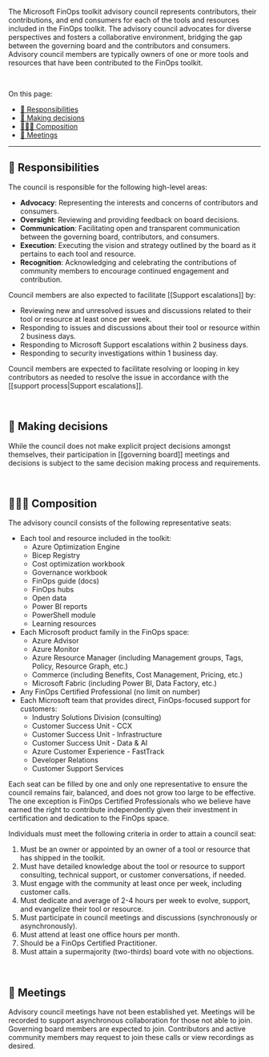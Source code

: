 <!-- markdownlint-disable MD041 -->

The Microsoft FinOps toolkit advisory council represents contributors, their contributions, and end consumers for each of the tools and resources included in the FinOps toolkit. The advisory council advocates for diverse perspectives and fosters a collaborative environment, bridging the gap between the governing board and the contributors and consumers. Advisory council members are typically owners of one or more tools and resources that have been contributed to the FinOps toolkit.

<br>

On this page:

- [💼 Responsibilities](#-responsibilities)
- [🤔 Making decisions](#-making-decisions)
- [🧑‍🤝‍🧑 Composition](#-composition)
- [📑 Meetings](#-meetings)

---

## 💼 Responsibilities

The council is responsible for the following high-level areas:

- **Advocacy**: Representing the interests and concerns of contributors and consumers.
- **Oversight**: Reviewing and providing feedback on board decisions.
- **Communication**: Facilitating open and transparent communication between the governing board, contributors, and consumers.
- **Execution**: Executing the vision and strategy outlined by the board as it pertains to each tool and resource.
- **Recognition**: Acknowledging and celebrating the contributions of community members to encourage continued engagement and contribution.

Council members are also expected to facilitate [[Support escalations]] by:
- Reviewing new and unresolved issues and discussions related to their tool or resource at least once per week.
- Responding to issues and discussions about their tool or resource within 2 business days.
- Responding to Microsoft Support escalations within 2 business days.
- Responding to security investigations within 1 business day.

Council members are expected to facilitate resolving or looping in key contributors as needed to resolve the issue in accordance with the [[support process|Support escalations]].

<br>

## 🤔 Making decisions

While the council does not make explicit project decisions amongst themselves, their participation in [[governing board]] meetings and decisions is subject to the same decision making process and requirements.

<br>

## 🧑‍🤝‍🧑 Composition

The advisory council consists of the following representative seats:

- Each tool and resource included in the toolkit:
  - Azure Optimization Engine
  - Bicep Registry
  - Cost optimization workbook
  - Governance workbook
  - FinOps guide (docs)
  - FinOps hubs
  - Open data
  - Power BI reports
  - PowerShell module
  - Learning resources
- Each Microsoft product family in the FinOps space:
  - Azure Advisor
  - Azure Monitor
  - Azure Resource Manager (including Management groups, Tags, Policy, Resource Graph, etc.)
  - Commerce (including Benefits, Cost Management, Pricing, etc.)
  - Microsoft Fabric (including Power BI, Data Factory, etc.)
- Any FinOps Certified Professional (no limit on number)
- Each Microsoft team that provides direct, FinOps-focused support for customers:
  - Industry Solutions Division (consulting)
  - Customer Success Unit - CCX
  - Customer Success Unit - Infrastructure
  - Customer Success Unit - Data & AI
  - Azure Customer Experience - FastTrack
  - Developer Relations
  - Customer Support Services  

Each seat can be filled by one and only one representative to ensure the council remains fair, balanced, and does not grow too large to be effective. The one exception is FinOps Certified Professionals who we believe have earned the right to contribute independently given their investment in certification and dedication to the FinOps space.

Individuals must meet the following criteria in order to attain a council seat:

1. Must be an owner or appointed by an owner of a tool or resource that has shipped in the toolkit.
2. Must have detailed knowledge about the tool or resource to support consulting, technical support, or customer conversations, if needed.
3. Must engage with the community at least once per week, including customer calls.
4. Must dedicate and average of 2-4 hours per week to evolve, support, and evangelize their tool or resource.
5. Must participate in council meetings and discussions (synchronously or asynchronously).
6. Must attend at least one office hours per month.
7. Should be a FinOps Certified Practitioner.
8. Must attain a supermajority (two-thirds) board vote with no objections.

<br>

## 📑 Meetings

Advisory council meetings have not been established yet. Meetings will be recorded to support asynchronous collaboration for those not able to join. Governing board members are expected to join. Contributors and active community members may request to join these calls or view recordings as desired.

<br>
